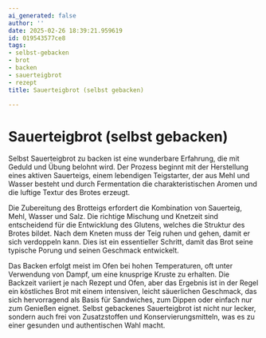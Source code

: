 ```yaml
---
ai_generated: false
author: ''
date: 2025-02-26 18:39:21.959619
id: 019543577ce8
tags:
- selbst-gebacken
- brot
- backen
- sauerteigbrot
- rezept
title: Sauerteigbrot (selbst gebacken)

---
```

# Sauerteigbrot (selbst gebacken)

Selbst Sauerteigbrot zu backen ist eine wunderbare Erfahrung, die mit Geduld und Übung belohnt wird. Der Prozess beginnt mit der Herstellung eines aktiven Sauerteigs, einem lebendigen Teigstarter, der aus Mehl und Wasser besteht und durch Fermentation die charakteristischen Aromen und die luftige Textur des Brotes erzeugt.

Die Zubereitung des Brotteigs erfordert die Kombination von Sauerteig, Mehl, Wasser und Salz. Die richtige Mischung und Knetzeit sind entscheidend für die Entwicklung des Glutens, welches die Struktur des Brotes bildet. Nach dem Kneten muss der Teig ruhen und gehen, damit er sich verdoppeln kann. Dies ist ein essentieller Schritt, damit das Brot seine typische Porung und seinen Geschmack entwickelt.

Das Backen erfolgt meist im Ofen bei hohen Temperaturen, oft unter Verwendung von Dampf, um eine knusprige Kruste zu erhalten. Die Backzeit variiert je nach Rezept und Ofen, aber das Ergebnis ist in der Regel ein köstliches Brot mit einem intensiven, leicht säuerlichen Geschmack, das sich hervorragend als Basis für Sandwiches, zum Dippen oder einfach nur zum Genießen eignet. Selbst gebackenes Sauerteigbrot ist nicht nur lecker, sondern auch frei von Zusatzstoffen und Konservierungsmitteln, was es zu einer gesunden und authentischen Wahl macht.

